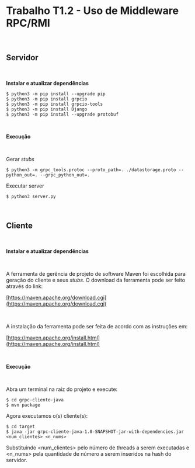 # Trabalho T1.2 - Uso de Middleware RPC/RMI

<br>

## **Servidor**

<br>

**Instalar e atualizar dependências**

```
$ python3 -m pip install --upgrade pip
$ python3 -m pip install grpcio
$ python3 -m pip install grpcio-tools
$ python3 -m pip install Django
$ python3 -m pip install --upgrade protobuf
```

<br>

**Execução**

<br>

Gerar *stubs*

```
$ python3 -m grpc_tools.protoc --proto_path=. ./datastorage.proto --python_out=. --grpc_python_out=.
```

Executar server

```
$ python3 server.py
```

<br>

## **Cliente**

<br>

**Instalar e atualizar dependências**

<br>

A ferramenta de gerência de projeto de software Maven foi escolhida para geração do cliente e seus *stubs*. O download da ferramenta pode ser feito através do link:

[https://maven.apache.org/download.cgi](https://maven.apache.org/download.cgi)

<br>

A instalação da ferramenta pode ser feita de acordo com as instruções em:

[https://maven.apache.org/install.html](https://maven.apache.org/install.html)

<br>

**Execução**

<br>

Abra um terminal na raiz do projeto e execute:

```
$ cd grpc-cliente-java
$ mvn package
```

Agora executamos o(s) cliente(s):

```
$ cd target
$ java -jar grpc-cliente-java-1.0-SNAPSHOT-jar-with-dependencies.jar <num_clientes> <n_nums>
```

Substituindo <num_clientes> pelo número de threads a serem executadas e <n_nums> pela quantidade de número a serem inseridos na hash do servidor.
